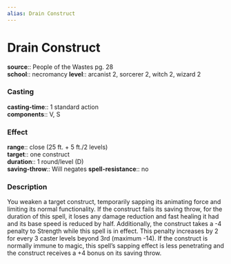 ```yaml
---
alias: Drain Construct
---
```


# Drain Construct 

**source**:: People of the Wastes pg. 28  
**school**:: necromancy
**level**:: arcanist 2, sorcerer 2, witch 2, wizard 2

### Casting 

**casting-time**:: 1 standard action  
**components**:: V, S

### Effect 

**range**:: close (25 ft. + 5 ft./2 levels)  
**target**:: one construct  
**duration**:: 1 round/level (D)  
**saving-throw**:: Will negates
**spell-resistance**:: no

### Description 

You weaken a target construct, temporarily sapping its animating force and limiting its normal functionality. If the construct fails its saving throw, for the duration of this spell, it loses any damage reduction and fast healing it had and its base speed is reduced by half. Additionally, the construct takes a -4 penalty to Strength while this spell is in effect. This penalty increases by 2 for every 3 caster levels beyond 3rd (maximum -14). If the construct is normally immune to magic, this spell’s sapping effect is less penetrating and the construct receives a +4 bonus on its saving throw.
